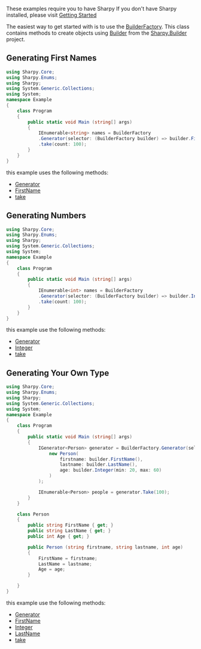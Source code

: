 These examples require you to have Sharpy
If you don't have Sharpy installed, please visit [Getting Started](./getting.started.md)

The easiest way to get started with is to use the [BuilderFactory](xref:Sharpy.BuilderFactory).
This class contains methods to create objects using [Builder](xref:Sharpy.Builder.Builder)
from the [Sharpy.Builder](xref:Sharpy.Builder) project.

## Generating First Names ##

```csharp
using Sharpy.Core;
using Sharpy.Enums;
using Sharpy;
using System.Generic.Collections;
using System;
namespace Example
{
    class Program
    {
        public static void Main (string[] args)
        {
            IEnumerable<string> names = BuilderFactory
            .Generator(selector: (BuilderFactory builder) => builder.FirstName(gender: Gender.Male))
            .take(count: 100);
        }
    }
}
```
this example uses the following methods:
* [Generator](xref:Sharpy.BuilderFactory.Generator``2(``0,System.Func{``0,``1}))
* [FirstName](xref:Sharpy.BuilderFactory.FirstName)
* [take](xref:Sharpy.Core.Linq.Extensions.Take``1(Sharpy.Core.IGenerator{``0},System.Int32))

## Generating Numbers ##

```csharp
using Sharpy.Core;
using Sharpy.Enums;
using Sharpy;
using System.Generic.Collections;
using System;
namespace Example
{
    class Program
    {
        public static void Main (string[] args)
        {
            IEnumerable<int> names = BuilderFactory
            .Generator(selector: (BuilderFactory builder) => builder.Integer(min: 10, max: 100))
            .take(count: 100);
        }
    }
}
```
this example use the following methods:
* [Generator](xref:Sharpy.BuilderFactory.Generator``2(``0,System.Func{``0,``1}))
* [Integer](xref:Sharpy.BuilderFactory.Integer(System.Int32,System.Int32))
* [take](xref:Sharpy.Core.Linq.Extensions.Take``1(Sharpy.Core.IGenerator{``0},System.Int32))


## Generating Your Own Type ##

```csharp
using Sharpy.Core;
using Sharpy.Enums;
using Sharpy;
using System.Generic.Collections;
using System;
namespace Example
{
    class Program
    {
        public static void Main (string[] args)
        {
            IGenerator<Person> generator = BuilderFactory.Generator(selector: (Builder builder) =>
                new Person(
                    firstname: builder.FirstName(),
                    lastname: builder.LastName(),
                    age: builder.Integer(min: 20, max: 60)
                )
            );

            IEnumerable<Person> people = generator.Take(100);
        }
    }

    class Person
    {
        public string FirstName { get; }
        public string LastName { get; }
        public int Age { get; }

        public Person (string firstname, string lastname, int age)
        {
            FirstName = firstname;
            LastName = lastname;
            Age = age;
        }

    }
}
```
this example use the following methods:
* [Generator](xref:Sharpy.BuilderFactory.Generator``2(``0,System.Func{``0,``1}))
* [FirstName](xref:Sharpy.BuilderFactory.FirstName)
* [Integer](xref:Sharpy.BuilderFactory.Integer(System.Int32,System.Int32))
* [LastName](xref:Sharpy.BuilderFactory.LastName)
* [take](xref:Sharpy.Core.Linq.Extensions.Take``1(Sharpy.Core.IGenerator{``0},System.Int32))
